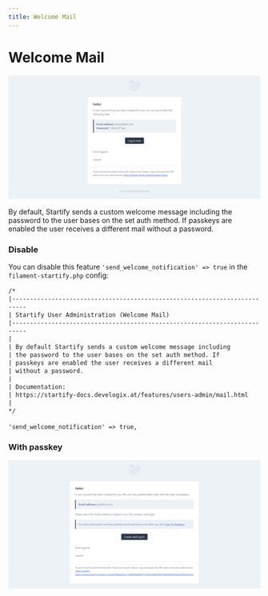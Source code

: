 ```yaml
---
title: Welcome Mail
---
```


# Welcome Mail
![user_admin_mail_password.png](../../art/screens/user_admin_mail_password.png)

By default, Startify sends a custom welcome message including
the password to the user bases on the set auth method. If
passkeys are enabled the user receives a different mail
without a password.

### Disable
You can disable this feature 
``'send_welcome_notification' => true`` in the ``filament-startify.php`` config: 

```php:no-line-numbers
/*
|--------------------------------------------------------------------------
| Startify User Administration (Welcome Mail)
|--------------------------------------------------------------------------
|
| By default Startify sends a custom welcome message including
| the password to the user bases on the set auth method. If
| passkeys are enabled the user receives a different mail
| without a password.
|
| Documentation:
| https://startify-docs.develogix.at/features/users-admin/mail.html
|
*/

'send_welcome_notification' => true,

```

### With passkey
![user_admin_mail_passkey.png](../../art/screens/user_admin_mail_passkey.png)